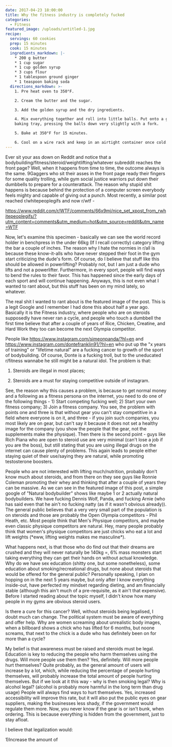 ```yaml
---
date: 2017-04-23 18:00:00
title: Why the fitness industry is completely fucked
categories:
  - Fitness
featured_image: /uploads/untitled-1.jpg
recipe:
  servings: 60 cookies
  prep: 15 minutes
  cook: 15 minutes
  ingredients_markdown: |-
    * 200 g butter
    * 1 cup sugar
    * 1 cup golden syrup
    * 3 cups flour
    * 1 tablespoon ground ginger
    * 1 teaspoon baking soda
  directions_markdown: >-
    1. Pre heat oven to 350°F.

    2. Cream the butter and the sugar.

    3. Add the golden syrup and the dry ingredients.

    4. Mix everything together and roll into little balls. Put onto a greased
    baking tray, pressing the balls down very slightly with a fork.

    5. Bake at 350°F for 15 minutes.

    6. Cool on a wire rack and keep in an airtight container once cold.
---
```



Ever sit your ass down on Reddit and notice that a bodybuilding/fitness/steroid/weightlifting/whatever subreddit reaches the front page? Well, when it happens from time to time, the outcome always is the same. 9Gaggers who sit their asses in the front page ready their fingers for some quality trolling, while gym social justice warriors put down their dumbbells to prepare for a counterattack. The reason why stupid shit happens is because behind the protection of a computer screen everybody feels mighty and capable of giving out a punch. Most recently, a similar post reached r/whitepeoplegifs and now r/wtf -

https://www.reddit.com/r/WTF/comments/66x9mj/nice_set_xpost_from_rwhitepeoplegifs/?utm_content=comments&utm_medium=hot&utm_source=reddit&utm_name=WTF

Now, let's examine this specimen - basically we can see the world record holder in benchpress in the under 66kg (If I recall correctly) category lifting the bar a couple of inches. The reason why I hate the normies in r/all is because these know-it-alls who have never stepped their foot in the gym start criticizing the dude's form. Of course, do I believe that stuff like this should be allowed in powerlifting? Probably not, but I am just a dude who lifts and not a powerlifter. Furthermore, in every sport, people will find ways to bend the rules to their favor. This has happened since the early days of each sport and will continue happening. Anyways, this is not even what I wanted to rant about, but this stuff has been on my mind lately, so whatever.&nbsp;

The real shit I wanted to rant about is the featured image of the post. This is a legit Google and I remember I had done this about half a year ago. Basically it is the Fitness industry, where people who are on steroids supposedly have never ran a cycle, and people who touch a dumbbell the first time believe that after a couple of years of Rice, Chicken, Creatine, and Hard Work they too can become the next Olympia competitor.&nbsp;

People like https://www.instagram.com/simeonpanda/?hl=en and https://www.instagram.com/dontefranklin91/?hl=en who put up the "x years of training" or "lifetime natural" are a fucking cancer to growth of the sport of bodybuilding. Of course, Donte is a fucking troll, but to the uneducated r/fitness wannabe he still might be a natural idol. The problem is that:

1) Steroids are illegal in most places;

2) Steroids are a must for staying competitive outside of instagram.

See, the reason why this causes a problem, is because to get normal money and a following as a fitness persona on the internet, you need to do one of the following things - 1) Start competing fucking well; 2) Start your own fitness company; 3) Join a fitness company. You see, the problem with points one and three is that without gear you can't stay competitive in a field where everyone is on it, and three - if you join such companies, you most likely are on gear, but can't say it because it does not set a healthy image for the company (you show the people that the gear, not the supplements make the physique). Then there is the second point - guys like Rich Piana who are open to steroid use are very minimal (can't lose a job if you are the boss), but still stating that you are using illegal drugs on the internet can cause plenty of problems. This again leads to people either staying quiet of their use/saying they are natural, while promoting testosterone boosters.&nbsp;

People who are not interested with lifting much/nutrition, probably don't know much about steroids, and from there on they see guys like Ronnie Coleman promoting their whey and thinking that after a couple of years they can be massive. As we can see in the featured image of this post, a simple google of "Natural bodybuilder" shows like maybe 1 or 2 actually natural bodybuilders. We have fucking Dennis Wolf, Panda, and fucking Arnie (who has said even that he ain't no fucking natty (as if it wasn't obvious already)). The general public believes that a very very small part of the population is on steroids and those are probably the Open Olympia competitors - Phil Heath, etc. Most people think that Men's Physique competitors, and maybe even classic physique competitors are natural. Hey, many people probably think that women's physique competitors are just chicks who eat a lot and lift weights (\*eww, lifting weights makes me masculine\*).

What happens next, is that those who do find out that their dreams are crushed and they will never naturally be 140kg =, 6% mass monsters start taking everything they can get their hands on without actual knowledge. Why do we have sex education (shitty one, but some nonetheless), some education about smoking/recreational drugs, but none about steroids that would be offered for the general public? Personally speaking, I plan on hopping on in the next 5 years maybe, but only after I know everything inside-out, have perfected my mindset regarding dieting, and am financially stable (although this ain't much of a pre-requisite, as it ain't that expensive). Before I started reading about the topic myself, I didn't know how many people in my gyms are obvious steroid users.&nbsp;

Is there a cure for this cancer? Well, without steroids being legalised, I doubt much can change. The political system must be aware of everything and offer help. Why are women screaming about unrealistic body images, when a billboard shows a chick who has lifted for 6 months, but noone screams, that next to the chick is a dude who has definitely been on for more than a cycle?&nbsp;

My belief is that awareness must be raised and steroids must be legal. Education is key to reducing the people who harm themselves using the drugs. Will more people use them then? Yes, definitely. Will more people hurt themselves? Quite probably, as the general amount of users will increase by a lot, which, while reducing the percentage of people hurting themselves, will probably increase the total amount of people hurting themselves. But if we look at it this way - why is then smoking legal? Why is alcohol legal? (alcohol is probably more harmful in the long term than drug usage) People will always find ways to hurt themselves. Yes, increased accessibility will improve this rate, but it will also put the public eyes on gear suppliers, making the businesses less shady, if the government would regulate them more. Now, you never know if the gear is or isn't bunk, when ordering. This is because everything is hidden from the government, just to stay afloat.&nbsp;

I believe that legalization would:

1)Increase the amount of&nbsp;